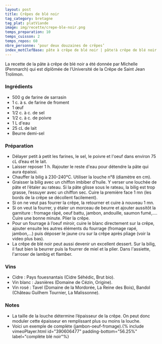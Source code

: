 ```yaml
---
layout: post
title: Crêpes de blé noir
tag_category: bretagne
tag_plat: platViande
image: img/recette/crepe-ble-noir.png
temps_preparation: 10
temps_cuisson: 2
temps_repos: 60
nbre_personne: ‘pour deux douzaines de crêpes’
index_motClefBase: pâte à crêpe de blé noir | pâte!à crêpe de blé noir
---
```


La recette de la pâte à crêpe de blé noir a été donnée par Michelle (Penmarch) qui est diplômée de l’Université de la Crêpe de Saint Jean Trolimon.

### Ingrédients
* 500 g de farine de sarrasin
* 1 c. à s. de farine de froment
* 1 œuf
* 1/2 c. à c. de sel
* 1/2 c. à c. de poivre
* 1 L d'eau
* 25 cL de lait
* Beurre demi-sel

### Préparation
* Délayer petit à petit les farines, le sel, le poivre et l'oeuf dans environ 75 cL d’eau et le lait.
* Laisser reposer 1 h. Rajouter le reste d'eau pour détendre la pâte qui aura épaissi.
* Chauffer la bilig à 230-240°C. Utiliser la louche n°8 (diamètre en cm).
* Graisser la bilig avec un chiffon imbiber d’huile. Y verser une louchée de pâte et l’étaler au rateau. Si la pâte glisse sous le rateau, la bilig est trop grasse, l’essuyer avec un chiffon sec. Cuire la première face 1 mn (les bords de la crêpe se décollent facilement).
* Si on ne veut pas fourrer la crêpe, la retourner et cuire à nouveau 1 mn.
* Si on veut la fourrer, y étaler un morceau de beurre et ajouter aussitôt la garniture : fromage râpé, oeuf battu, jambon, andouille, saumon fumé,…. Cuire une bonne minute. Plier la crêpe.
* Pour un fourrage à l’oeuf miroir, cuire le blanc directement sur la crêpe, ajouter ensuite les autres éléments du fourrage (fromage rapé, jambon,...) puis déposer le jaune cru sur la crêpe après pliage (voir la video plus bas).
* La crêpe de blé noir peut aussi devenir un excellent dessert. Sur la bilig, il faut bien la beurrer puis la fourrer de miel et la plier. Dans l'assiette, l'arroser de lambig et flamber.

### Vins
* Cidre : Pays fouesnantais (Cidre Séhédic, Brut bio).
* Vin blanc : Jasnières (Domaine de Cézin, Origine).
* Vin rosé : Tavel (Domaine de la Mordorée, La Reine des Bois), Bandol (Château Guilhem Tournier, La Malissonne).

### Notes
* La taille de la louche détermine l’épaisseur de la crêpe. On peut donc moduler cette épaisseur en remplissant plus ou moins la louche.
* Voici un exemple de complète (jambon-oeuf-fromage).{% include vimeoPlayer.html id="390606477" padding-bottom="56.25%" label="complète blé noir"%}
